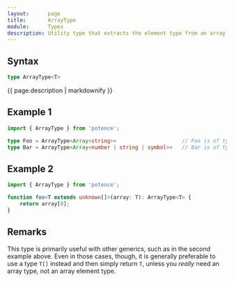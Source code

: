 ```yaml
---
layout:      page
title:       ArrayType
module:      Types
description: Utility type that extracts the element type from an array type.
---
```

## Syntax

```ts
type ArrayType<T>
```

<div class="description">{{ page.description | markdownify }}</div>

## Example 1

```ts
import { ArrayType } from 'potence';

type Foo = ArrayType<Array<string>>                     // Foo is of type string
type Bar = ArrayType<Array<number | string | symbol>>   // Bar is of type number | string | symbol
```

## Example 2

```ts
import { ArrayType } from 'potence';

function foo<T extends unknown[]>(array: T): ArrayType<T> {
    return array[0];
}
```

## Remarks

This type is primarily useful with other generics, such as in the second example
above. Even in those cases, though, it is generally preferable to use a type
`T[]` instead and then simply return `T`, unless you *really* need an array
type, not an array element type.
